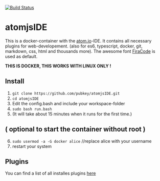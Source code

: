[![Build Status](https://travis-ci.org/pubkey/atomjsIDE.svg?branch=master)](https://travis-ci.org/pubkey/atomjsIDE)

# atomjsIDE
This is a docker-container with the [atom.io](https://atom.io/)-IDE. It contains all necessary plugins for web-developement. (also for es6, typescript, docker, git, markdown, css, html and thousands more). The awesome font [FiraCode](https://github.com/tonsky/FiraCode) is used as default.

**THIS IS DOCKER, THIS WORKS WITH LINUX ONLY !**

## Install
1. `git clone https://github.com/pubkey/atomjsIDE.git`
2. `cd atomjsIDE`
3. Edit the config.bash and include your workspace-folder
4. `sudo bash run.bash`
5. (It will take about 15 minutes when it runs for the first time.)

## ( optional to start the container without root )
6. `sudo usermod -a -G docker alice` //replace alice with your username
7. restart your system

## Plugins
You can find a list of all installes plugins [here](./mapped/packages.txt)
